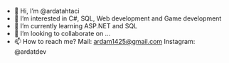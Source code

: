 - 👋 Hi, I’m @ardatahtaci
- 👀 I’m interested in C#, SQL, Web development and Game development
- 🌱 I’m currently learning ASP.NET and SQL
- 💞️ I’m looking to collaborate on ...
- 📫 How to reach me?
Mail: ardam1425@gmail.com
Instagram: @ardatdev

<!---
ardatahtaci/ardatahtaci is a ✨ special ✨ repository because its `README.md` (this file) appears on your GitHub profile.
You can click the Preview link to take a look at your changes.
--->
